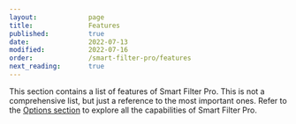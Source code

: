 ```yaml
---
layout:             page
title:              Features
published:          true
date:               2022-07-13
modified:           2022-07-16
order:              /smart-filter-pro/features
next_reading:       true
---
```

  
This section contains a list of features of Smart Filter Pro. This is not a comprehensive list, but just a reference to the most important ones. Refer to the [Options section](../options) to explore all the capabilities of Smart Filter Pro.